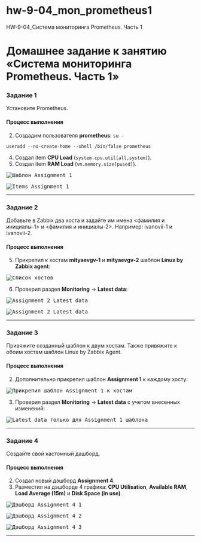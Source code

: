 # hw-9-04_mon_prometheus1
HW-9-04_Система мониторинга Prometheus. Часть 1

# Домашнее задание к занятию «Система мониторинга Prometheus. Часть 1»

### Задание 1

Установите Prometheus.

#### Процесс выполнения

2. Создадим пользователя **prometheus**:
`su -`

`useradd --no-create-home --shell /bin/false prometheus`

4. Создал item **CPU Load** (`system.cpu.util[all,system]`).
5. Создал item **RAM Load** (`vm.memory.size[pused]`).

<kbd>![Шаблон Assignment 1](img/template_assigment1.png)</kbd>

<kbd>![Items Assignment 1](img/items_assignment1.png)</kbd>

---

### Задание 2

Добавьте в Zabbix два хоста и задайте им имена <фамилия и инициалы-1> и <фамилия и инициалы-2>. Например: ivanovii-1 и ivanovii-2.

#### Процесс выполнения

5. Прикрепил к хостам **mityaevgv-1** и **mityaevgv-2** шаблон **Linux by Zabbix agent**:

<kbd>![Список хостов](img/hosts.png)</kbd>

6. Проверил раздел **Monitoring** -> **Latest data**:

<kbd>![Assignment 2 Latest data](img/latest_data_1.png)</kbd>

<kbd>![Assignment 2 Latest data](img/latest_data_2.png)</kbd>

---

### Задание 3

Привяжите созданный шаблон к двум хостам. Также привяжите к обоим хостам шаблон Linux by Zabbix Agent.

#### Процесс выполнения
2. Дополнительно прикрепил шаблон **Assignment 1** к каждому хосту:

<kbd>![Прикрепил шаблон Assignment 1 к хостам](img/template_assigment1_added.png)</kbd>

3. Проверил раздел **Monitoring** -> **Latest data** с учетом внесенных изменений:

<kbd>![Latest data только для Assignment 1 шаблона](img/latest_data_assignment1_only.png)</kbd>

---

### Задание 4

Создайте свой кастомный дашборд.

#### Процесс выполнения
2. Создал новый дэшборд **Assignment 4**.
3. Разместил на дэшборде 4 графика: **CPU Utilisation**, **Available RAM**, **Load Average (15m)** и **Disk Space (in use)**.

<kbd>![Дэшборд Assignment 4_1](img/dashboard_assignment4_1.png)</kbd>

<kbd>![Дэшборд Assignment 4_2](img/dashboard_assignment4_2.png)</kbd>

<kbd>![Дэшборд Assignment 4_3](img/dashboard_assignment4_3.png)</kbd>

---


